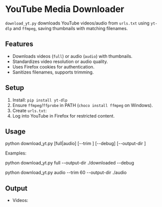 # YouTube Media Downloader

`download_yt.py` downloads YouTube videos/audio from `urls.txt` using `yt-dlp` and `ffmpeg`, saving thumbnails with matching filenames.

## Features
- Downloads videos (`full`) or audio (`audio`) with thumbnails.
- Standardizes video resolution or audio quality.
- Uses Firefox cookies for authentication.
- Sanitizes filenames, supports trimming.

## Setup
1. Install: `pip install yt-dlp`
2. Ensure `ffmpeg`/`ffprobe` in PATH (`choco install ffmpeg` on Windows).
3. Create `urls.txt`:
4. Log into YouTube in Firefox for restricted content.

## Usage
python download_yt.py [full|audio] [--trim <seconds>] [--debug] [--output-dir <path>]

Examples:

python download_yt.py full --output-dir ./downloaded --debug

python download_yt.py audio --trim 60 --output-dir ./audio

## Output
- Videos: <title>_<number>.mp4
- Audio: <title>_<number>.m4a
- Thumbnails: <title>_<number>_thumb.webp

## Troubleshooting
- Update yt-dlp: pip install -U yt-dlp
- Verify ffmpeg in PATH.
- Check debug logs (--debug).

## License
MIT License. Follow YouTube’s Terms of Service.

